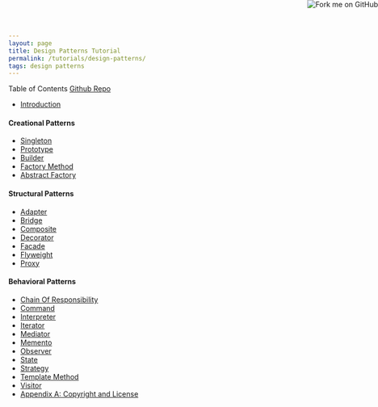 ```yaml
---
layout: page
title: Design Patterns Tutorial
permalink: /tutorials/design-patterns/
tags: design patterns
---
```

<a href="https://github.com/dstar55/100-words-design-patterns-java">
<img style="position: absolute; top: 0; right: 0; border: 0;" 
src="https://camo.githubusercontent.com/365986a132ccd6a44c23a9169022c0b5c890c387/68747470733a2f2f73332e616d617a6f6e6177732e636f6d2f6769746875622f726962626f6e732f666f726b6d655f72696768745f7265645f6161303030302e706e67" 
alt="Fork me on GitHub" 
data-canonical-src="https://s3.amazonaws.com/github/ribbons/forkme_right_red_aa0000.png"></a>

Table of Contents [Github Repo](https://github.com/dstar55/100-words-design-patterns-java)

* [Introduction](/tutorials/design-patterns/introduction)
#### Creational Patterns
* [Singleton](/tutorials/design-patterns/Singleton)
* [Prototype](/tutorials/design-patterns/Prototype)
* [Builder](/tutorials/design-patterns/Builder)
* [Factory Method](/tutorials/design-patterns/FactoryMethod)
* [Abstract Factory](/tutorials/design-patterns/AbstractFactory)

#### Structural Patterns
* [Adapter](/tutorials/design-patterns/Adapter)
* [Bridge](/tutorials/design-patterns/Bridge)
* [Composite](/tutorials/design-patterns/Composite)
* [Decorator](/tutorials/design-patterns/Decorator)
* [Facade](/tutorials/design-patterns/Facade)
* [Flyweight](/tutorials/design-patterns/Flyweight)
* [Proxy](/tutorials/design-patterns/Proxy)

#### Behavioral Patterns
* [Chain Of Responsibility](/tutorials/design-patterns/ChainOfResponsibility)
* [Command](/tutorials/design-patterns/Command)
* [Interpreter](/tutorials/design-patterns/Interpreter)
* [Iterator](/tutorials/design-patterns/Iterator)
* [Mediator](/tutorials/design-patterns/Mediator)
* [Memento](/tutorials/design-patterns/Memento)
* [Observer](/tutorials/design-patterns/Observer)
* [State](/tutorials/design-patterns/State)
* [Strategy](/tutorials/design-patterns/Strategy)
* [Template Method](/tutorials/design-patterns/TemplateMethod)
* [Visitor](/tutorials/design-patterns/Visitor)
* [Appendix A: Copyright and License](/tutorials/design-patterns/license/)


